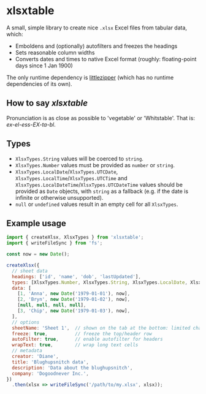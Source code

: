 # xlsxtable

A small, simple library to create nice `.xlsx` Excel files from tabular data, which:

* Emboldens and (optionally) autofilters and freezes the headings
* Sets reasonable column widths
* Converts dates and times to native Excel format (roughly: floating-point days since 1 Jan 1900)

The only runtime dependency is [littlezipper](https://github.com/jawj/littlezipper) (which has no runtime dependencies of its own).

## How to say _xlsxtable_

Pronunciation is as close as possible to 'vegetable' or 'Whitstable'. That is: _ex-el-ess-EX-ta-bl_.

## Types

* `XlsxTypes.String` values will be coerced to `string`.
* `XlsxTypes.Number` values must be provided as `number` or `string`.
* `XlsxTypes.LocalDate`/`XlsxTypes.UTCDate`, `XlsxTypes.LocalTime`/`XlsxTypes.UTCTime` and `XlsxTypes.LocalDateTime`/`XlsxTypes.UTCDateTime` values should be provided as `Date` objects, with `string` as a fallback (e.g. if the date is infinite or otherwise unsupported).
* `null` or `undefined` values result in an empty cell for all `XlsxTypes`.

## Example usage

```javascript
import { createXlsx, XlsxTypes } from 'xlsxtable';
import { writeFileSync } from 'fs';

const now = new Date();

createXlsx({
  // sheet data
  headings: ['id', 'name', 'dob', 'lastUpdated'],
  types: [XlsxTypes.Number, XlsxTypes.String, XlsxTypes.LocalDate, XlsxTypes.LocalDateTime],
  data: [
    [1, 'Anna', new Date('1979-01-01'), now],
    [2, 'Bryn', new Date('1979-01-02'), now],
    [null, null, null, null],
    [3, 'Chip', new Date('1979-01-03'), now],    
  ],
  // options
  sheetName: 'Sheet 1',  // shown on the tab at the bottom: limited character range allowed
  freeze: true,          // freeze the top/header row
  autoFilter: true,      // enable autofilter for headers
  wrapText: true,        // wrap long text cells
  // metadata
  creator: 'Diane', 
  title: 'Blughupsnitch data',
  description: 'Data about the blughupsnitch',
  company: 'Dogoodnever Inc.',
})
  .then(xlsx => writeFileSync('/path/to/my.xlsx', xlsx));
```

